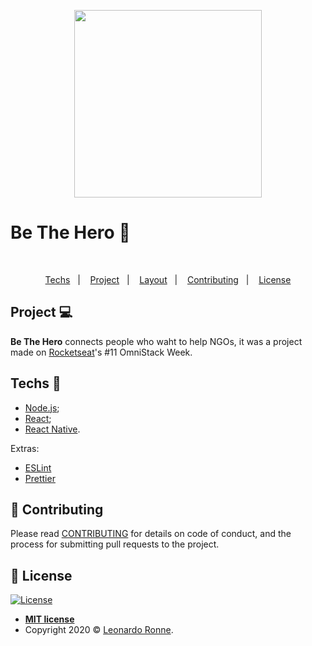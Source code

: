 <p align="center">
  <img src="src/assets/img/logoTong.png" width="300px"/>
</p>

# Be The Hero :gift_heart:

<br>

<p align="center">
  <a href="#rocket-Techs">Techs</a>&nbsp;&nbsp;&nbsp;|&nbsp;&nbsp;&nbsp;
  <a href="#-Project">Project</a>&nbsp;&nbsp;&nbsp;|&nbsp;&nbsp;&nbsp;
  <a href="#-layout">Layout</a>&nbsp;&nbsp;&nbsp;|&nbsp;&nbsp;&nbsp;
  <a href="#-Contributing">Contributing</a>&nbsp;&nbsp;&nbsp;|&nbsp;&nbsp;&nbsp;
  <a href="#memo-License">License</a>
</p>


## Project 💻

**Be The Hero** connects people who waht to help NGOs, it was a project made on [Rocketseat](https://github.com/Rocketseat)'s #11 OmniStack Week.

## Techs :rocket:

- [Node.js](https://nodejs.org/en/);
- [React](https://reactjs.org);
- [React Native](https://facebook.github.io/react-native/).

Extras:

- [ESLint](https://eslint.org/)
- [Prettier](https://prettier.io/)

## 🤔 Contributing

Please read [CONTRIBUTING](https://github.com/leoronne/BeTheHero/blob/master/CONTRIBUTING.md) for details on code of conduct, and the process for submitting pull requests to the project.

## :memo: License

[![License](http://img.shields.io/:license-mit-blue.svg?style=flat-square)](http://badges.mit-license.org)
- **[MIT license](https://github.com/leoronne/BeTheHero/blob/master/LICENSE)**
- Copyright 2020 © <a href="https://github.com/leoronne" target="_blank">Leonardo Ronne</a>.

## 


